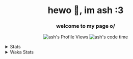 <h1 align="center">hewo 👋, im ash :3</h1>
<h3 align="center">welcome to my page o/</h3>
<p align="center"> <img src="https://komarev.com/ghpvc/?username=ash-development" alt="ash's Profile Views" /> <img src="http://img.shields.io/badge/Code%20Time-7%20hrs%2048%20mins-blue" alt="ash's code time" /></p>
<!-- <p>You might know me from various discords!
I usually work on the following stuff: </p> -->

<!-- [htmljourney](https://github.com/ash-development/htmljourney/) - My project about learning the ins and outs of web development. Blogged by me on [DEV.to](https://dev.to/killua/series/10106).An aspiring developer -->

<details>
 <summary>Stats</summary><br>
<p>&nbsp;<a href="https://github.com/anuraghazra/github-readme-stats"><img align="center" src="https://github-readme-stats.vercel.app/api?username=ash-development&show_icons=true&count_private=true&theme=dracula" /></a></p>
<p>&nbsp;<a href="https://github.com/ryo-ma/github-profile-trophy"><img align="center" src="https://github-profile-trophy.vercel.app/?username=ash-development&theme=dracula&margin-w=15&margin-h=15&column=4" /></a></p>
</details>

<details>
 <summary>Waka Stats</summary>
<!--START_SECTION:waka-->
![Code Time](http://img.shields.io/badge/Code%20Time-7%20hrs%2048%20mins-blue)

![Profile Views](http://img.shields.io/badge/Profile%20Views-0-blue)

**🐱 My GitHub Data** 

> 📦 44.8 kB Used in GitHub's Storage 
 > 
> 🏆 63 Contributions in the Year 2024
 > 
> 💼 Opted to Hire
 > 
> 📜 28 Public Repositories 
 > 
> 🔑 31 Private Repositories 
 > 
**I'm an Early 🐤** 

```text
🌞 Morning                80 commits          ████████████░░░░░░░░░░░░░   46.51 % 
🌆 Daytime                49 commits          ███████░░░░░░░░░░░░░░░░░░   28.49 % 
🌃 Evening                14 commits          ██░░░░░░░░░░░░░░░░░░░░░░░   08.14 % 
🌙 Night                  29 commits          ████░░░░░░░░░░░░░░░░░░░░░   16.86 % 
```
📅 **I'm Most Productive on Friday** 

```text
Monday                   37 commits          █████░░░░░░░░░░░░░░░░░░░░   21.51 % 
Tuesday                  36 commits          █████░░░░░░░░░░░░░░░░░░░░   20.93 % 
Wednesday                28 commits          ████░░░░░░░░░░░░░░░░░░░░░   16.28 % 
Thursday                 23 commits          ███░░░░░░░░░░░░░░░░░░░░░░   13.37 % 
Friday                   38 commits          ██████░░░░░░░░░░░░░░░░░░░   22.09 % 
Saturday                 3 commits           ░░░░░░░░░░░░░░░░░░░░░░░░░   01.74 % 
Sunday                   7 commits           █░░░░░░░░░░░░░░░░░░░░░░░░   04.07 % 
```


📊 **This Week I Spent My Time On** 

```text
🕑︎ Time Zone: America/New_York

💬 Programming Languages: 
No Activity Tracked This Week

🔥 Editors: 
No Activity Tracked This Week

🐱‍💻 Projects: 
No Activity Tracked This Week

💻 Operating System: 
No Activity Tracked This Week
```

**I Mostly Code in JavaScript** 

```text
JavaScript               14 repos            ████████████░░░░░░░░░░░░░   50.00 % 
HTML                     5 repos             ████░░░░░░░░░░░░░░░░░░░░░   17.86 % 
TypeScript               3 repos             ███░░░░░░░░░░░░░░░░░░░░░░   10.71 % 
VBScript                 1 repo              █░░░░░░░░░░░░░░░░░░░░░░░░   03.57 % 
Python                   1 repo              █░░░░░░░░░░░░░░░░░░░░░░░░   03.57 % 
```



**Timeline**

![Lines of Code chart](https://raw.githubusercontent.com/ash-development/ash-development/main/assets/bar_graph.png)


 Last Updated on 18/07/2024 18:42:22 UTC
<!--END_SECTION:waka-->
</details>
